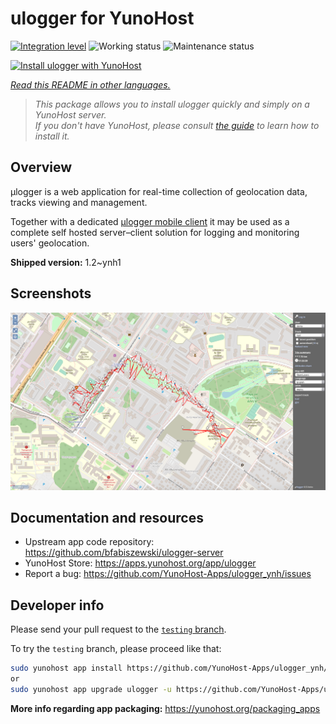 <!--
N.B.: This README was automatically generated by <https://github.com/YunoHost/apps/tree/master/tools/readme_generator>
It shall NOT be edited by hand.
-->

# ulogger for YunoHost

[![Integration level](https://dash.yunohost.org/integration/ulogger.svg)](https://dash.yunohost.org/appci/app/ulogger) ![Working status](https://ci-apps.yunohost.org/ci/badges/ulogger.status.svg) ![Maintenance status](https://ci-apps.yunohost.org/ci/badges/ulogger.maintain.svg)

[![Install ulogger with YunoHost](https://install-app.yunohost.org/install-with-yunohost.svg)](https://install-app.yunohost.org/?app=ulogger)

*[Read this README in other languages.](./ALL_README.md)*

> *This package allows you to install ulogger quickly and simply on a YunoHost server.*  
> *If you don't have YunoHost, please consult [the guide](https://yunohost.org/install) to learn how to install it.*

## Overview

μlogger is a web application for real-time collection of geolocation data, tracks viewing and management. 

Together with a dedicated [μlogger mobile client](https://github.com/bfabiszewski/ulogger-android) it may be used as a complete self hosted server–client solution for logging and monitoring users' geolocation.


**Shipped version:** 1.2~ynh1

## Screenshots

![Screenshot of ulogger](./doc/screenshots/screenshot.png)

## Documentation and resources

- Upstream app code repository: <https://github.com/bfabiszewski/ulogger-server>
- YunoHost Store: <https://apps.yunohost.org/app/ulogger>
- Report a bug: <https://github.com/YunoHost-Apps/ulogger_ynh/issues>

## Developer info

Please send your pull request to the [`testing` branch](https://github.com/YunoHost-Apps/ulogger_ynh/tree/testing).

To try the `testing` branch, please proceed like that:

```bash
sudo yunohost app install https://github.com/YunoHost-Apps/ulogger_ynh/tree/testing --debug
or
sudo yunohost app upgrade ulogger -u https://github.com/YunoHost-Apps/ulogger_ynh/tree/testing --debug
```

**More info regarding app packaging:** <https://yunohost.org/packaging_apps>
